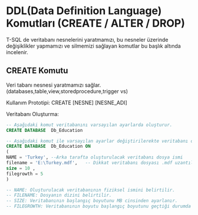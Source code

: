# DDL(Data Definition Language) Komutları (CREATE / ALTER / DROP)

T-SQL de veritabanı nesnelerini yaratmamızı, bu nesneler üzerinde değişiklikler yapmamızı ve silmemizi sağlayan komutlar bu başlık altında incelenir. 

## CREATE Komutu

Veri tabanı nesnesi yaratmamızı sağlar. (databases,table,view,storedprocedure,trigger vs) 

Kullanım Prototipi: CREATE [NESNE] [NESNE_ADI]

Veritabanı Oluşturma:
```sql
-- Aşağıdaki komut veritabanını varsayılan ayarlarda oluşturur.
CREATE DATABASE  Db_Education

-- Aşağıdaki komut ile varsayılan ayarlar değiştirilerekte veritabanı oluşturulabilir.
CREATE DATABASE  Db_Education ON
(
NAME = 'Turkey', --Arka tarafta oluşturulacak veritabanı dosya ismi
filename = 'E:\Turkey.mdf',   -- Dikkat veritabanı dosyası .mdf uzantılı olmalıdır.
size = 10 ,
filegrowth = 5
)

-- NAME: Oluşturulacak veritabanının fiziksel ismini belirtilir.
-- FILENAME: Dosyanın dizini belirtilir.
-- SIZE: Veritabanının başlangıç boyutunu MB cinsinden ayarlanır.
-- FILEGROWTH: Veritabanının boyutu başlangıç boyutunu geçtiği durumda boyutun nekadar artması gerektiğini MB cinsinden belirtilir.	
```













```sql
```
```sql
```
```sql
```
